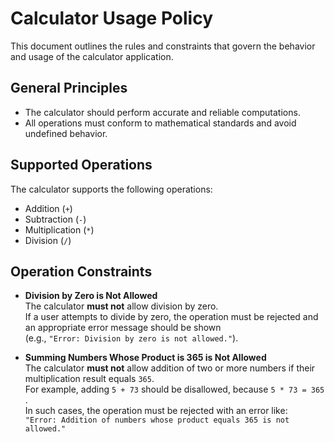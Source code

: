 # Calculator Usage Policy

This document outlines the rules and constraints that govern the behavior and usage of the calculator application.

## General Principles

- The calculator should perform accurate and reliable computations.
- All operations must conform to mathematical standards and avoid undefined behavior.

## Supported Operations

The calculator supports the following operations:

- Addition (`+`)
- Subtraction (`-`)
- Multiplication (`*`)
- Division (`/`)

## Operation Constraints

- **Division by Zero is Not Allowed**  
  The calculator **must not** allow division by zero.  
  If a user attempts to divide by zero, the operation must be rejected and an appropriate error message should be shown  
  (e.g., `"Error: Division by zero is not allowed."`).

- **Summing Numbers Whose Product is 365 is Not Allowed**  
  The calculator **must not** allow addition of two or more numbers if their multiplication result equals `365`.  
  For example, adding `5 + 73`  should be disallowed, because `5 * 73 = 365` .  
  In such cases, the operation must be rejected with an error like:  
  `"Error: Addition of numbers whose product equals 365 is not allowed."`
